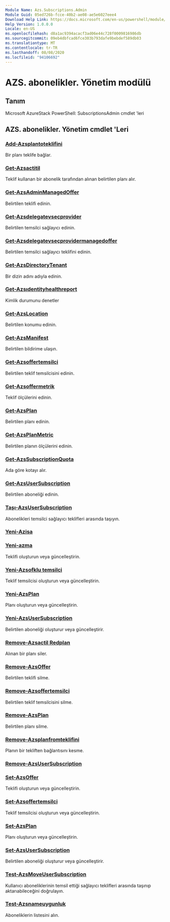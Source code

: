 ```yaml
---
Module Name: Azs.Subscriptions.Admin
Module Guid: 05ed726b-fcce-40b2-ae08-ae5e6027eee4
Download Help Link: https://docs.microsoft.com/en-us/powershell/module/azs.subscriptions.admin
Help Version: 1.0.0.0
Locale: en-US
ms.openlocfilehash: d8a1ac9394acacf3ad06e44c728f0009816986db
ms.sourcegitcommit: 09eb4dbfcad6fce303b793dafe9bebdef589db03
ms.translationtype: MT
ms.contentlocale: tr-TR
ms.lasthandoff: 08/08/2020
ms.locfileid: "94106692"
---
```

# AZS. abonelikler. Yönetim modülü
## Tanım
Microsoft AzureStack PowerShell: SubscriptionsAdmin cmdlet 'leri

## AZS. abonelikler. Yönetim cmdlet 'Leri
### [Add-Azsplantoteklifini](Add-AzsPlanToOffer.md)
Bir planı teklife bağlar.

### [Get-Azsactitil](Get-AzsAcquiredPlan.md)
Teklif kullanan bir abonelik tarafından alınan belirtilen planı alır.

### [Get-AzsAdminManagedOffer](Get-AzsAdminManagedOffer.md)
Belirtilen teklifi edinin.

### [Get-Azsdelegatevseçprovider](Get-AzsDelegatedProvider.md)
Belirtilen temsilci sağlayıcı edinin.

### [Get-Azsdelegatevseçprovidermanagedoffer](Get-AzsDelegatedProviderManagedOffer.md)
Belirtilen temsilci sağlayıcı teklifini edinin.

### [Get-AzsDirectoryTenant](Get-AzsDirectoryTenant.md)
Bir dizin adını adıyla edinin.

### [Get-Azsıdentityhealthreport](Get-AzsIdentityHealthReport.md)
Kimlik durumunu denetler

### [Get-AzsLocation](Get-AzsLocation.md)
Belirtilen konumu edinin.

### [Get-AzsManifest](Get-AzsManifest.md)
Belirtilen bildirime ulaşın.

### [Get-Azsoffertemsilci](Get-AzsOfferDelegation.md)
Belirtilen teklif temsilcisini edinin.

### [Get-Azsoffermetrik](Get-AzsOfferMetric.md)
Teklif ölçülerini edinin.

### [Get-AzsPlan](Get-AzsPlan.md)
Belirtilen planı edinin.

### [Get-AzsPlanMetric](Get-AzsPlanMetric.md)
Belirtilen planın ölçülerini edinin.

### [Get-AzsSubscriptionQuota](Get-AzsSubscriptionQuota.md)
Ada göre kotayı alır.

### [Get-AzsUserSubscription](Get-AzsUserSubscription.md)
Belirtilen aboneliği edinin.

### [Taşı-AzsUserSubscription](Move-AzsUserSubscription.md)
Abonelikleri temsilci sağlayıcı teklifleri arasında taşıyın.

### [Yeni-Azisa](New-AzsAcquiredPlan.md)


### [Yeni-azma](New-AzsOffer.md)
Teklifi oluşturun veya güncelleştirin.

### [Yeni-Azsofklu temsilci](New-AzsOfferDelegation.md)
Teklif temsilcisi oluşturun veya güncelleştirin.

### [Yeni-AzsPlan](New-AzsPlan.md)
Planı oluşturun veya güncelleştirin.

### [Yeni-AzsUserSubscription](New-AzsUserSubscription.md)
Belirtilen aboneliği oluşturur veya güncelleştirir.

### [Remove-Azsactil Redplan](Remove-AzsAcquiredPlan.md)
Alınan bir planı siler.

### [Remove-AzsOffer](Remove-AzsOffer.md)
Belirtilen teklifi silme.

### [Remove-Azsoffertemsilci](Remove-AzsOfferDelegation.md)
Belirtilen teklif temsilcisini silme.

### [Remove-AzsPlan](Remove-AzsPlan.md)
Belirtilen planı silme.

### [Remove-Azsplanfromteklifini](Remove-AzsPlanFromOffer.md)
Planın bir tekliften bağlantısını kesme.

### [Remove-AzsUserSubscription](Remove-AzsUserSubscription.md)


### [Set-AzsOffer](Set-AzsOffer.md)
Teklifi oluşturun veya güncelleştirin.

### [Set-Azsoffertemsilci](Set-AzsOfferDelegation.md)
Teklif temsilcisi oluşturun veya güncelleştirin.

### [Set-AzsPlan](Set-AzsPlan.md)
Planı oluşturun veya güncelleştirin.

### [Set-AzsUserSubscription](Set-AzsUserSubscription.md)
Belirtilen aboneliği oluşturur veya güncelleştirir.

### [Test-AzsMoveUserSubscription](Test-AzsMoveUserSubscription.md)
Kullanıcı aboneliklerinin temsil ettiği sağlayıcı teklifleri arasında taşınıp aktarıabileceğini doğrulayın.

### [Test-Azsnameuygunluk](Test-AzsNameAvailability.md)
Aboneliklerin listesini alın.

